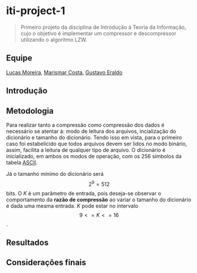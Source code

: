 # iti-project-1

> Primeiro projeto da disciplina de Introdução à Teoria da Informação,
> cujo o objetivo é implementar um compressor e descompressor utilizando o algoritmo LZW.

## Equipe

[Lucas Moreira](https://github.com/lucasmsa), [Marismar Costa](https://github.com/marismarcosta), [Gustavo Eraldo](https://github.com/EraldoCi)

## Introdução

## Metodologia

Para realizar tanto a compressão como compressão dos dados é necessário
se atentar à: modo de leitura dos arquivos, incialização do dicionário e tamanho do dicionário.
Tendo isso em vista, para o primeiro caso foi estabelicido que todos arquivos
devem ser lidos no modo binário, assim, facilita a leitura de qualquer tipo de
arquivo.
O dicionário é inicializado, em ambos os modos de operação, com
os 256 símbolos da tabela [ASCII](https://www.rapidtables.com/code/text/ascii-table.html).

Já o tamanho mínimo do dicionário será $$ 2^{9} = 512 $$ bits. O _K_ é um
parâmetro de entrada, pois deseja-se observar o comportamento da **razão de compressão**
ao variar o tamanho do dicionário e dada uma mesma entrada. _K_ pode estar no
intervalo $$ 9 <= K <= 16 $$.

## Resultados

## Considerações finais
